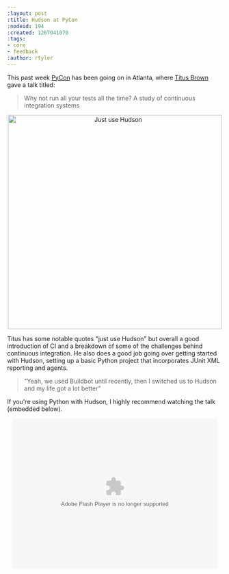 ```yaml
---
:layout: post
:title: Hudson at PyCon
:nodeid: 194
:created: 1267041070
:tags:
- core
- feedback
:author: rtyler
---
```

This past week <a id="aptureLink_z1tlMXupZM" href="https://twitter.com/pycon">PyCon</a> has been going on in Atlanta, where <a id="aptureLink_WLsRDsy9yw" href="https://twitter.com/ctitusbrown">Titus Brown</a> gave a talk titled: 

> Why not run all your tests all the time? A study of continuous integration systems

<center><img src="https://web.archive.org/web/*/https://agentdero.cachefly.net/continuousblog/just_use_hudson.png" alt="Just use Hudson" width="500"/></center>

Titus has some notable quotes "just use Hudson" but overall a good introduction of CI and a breakdown of some of the challenges behind continuous integration. He also does a good job going over getting started with Hudson, setting up a basic Python project that incorporates JUnit XML reporting and agents. 

> "Yeah, we used Buildbot until recently, then I switched us to Hudson and my life got a lot better"

If you're using Python with Hudson, I highly recommend watching the talk (embedded below).


<center><embed src="http://blip.tv/play/g4VigciTVwI%2Em4v" type="application/x-shockwave-flash" width="480" height="350" allowscriptaccess="always" allowfullscreen="true"></embed></center>
